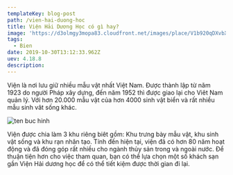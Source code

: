 ```yaml
---
templateKey: blog-post
path: /vien-hai-duong-hoc
title: Viện Hải Dương Học có gì hay?
image: 'https://d3olmgy3mopa83.cloudfront.net/images/place/V1b920qDXvbX2ld34xkRDyGsszfFPW5c.jpeg' 
tags:
  - Bien
date: 2019-10-30T13:12:33.962Z
uev: 4.18.8
description: 
---
```


Viện là nơi lưu giữ nhiều mẫu vật nhất Việt Nam. Được thành lập từ năm 1923 do người Pháp xây dựng, đến năm 1952 thì được giao lại cho Viêt Nam quản lý. Với hơn 20.000 mẫu vật của hơn 4000 sinh vật biển và rất nhiều mẫu sinh vât sống khác.

![ten buc hinh](https://i.imgur.com/g1mR06D.jpg "ten buc hinh")

Viện được chia làm 3 khu riêng biêt gồm: Khu trưng bày mẫu vật, khu sinh vật sống và khu rạn nhân tạo. Tính đến hiện tại, viện đã có hơn 80 năm hoạt động và đã đóng góp rất nhiều cho ngành thủy sản trong và ngoài nước. Để thuận tiện hơn cho việc tham quan, bạn có thể lựa chọn một số khách sạn gần Viện Hải dương học để có thể tiết kiệm được thời gian đi lại.